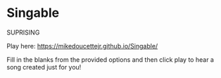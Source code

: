 # Singable
SUPRISING

Play here: https://mikedoucettejr.github.io/Singable/

Fill in the blanks from the provided options and then click play to hear a song created just for you!



